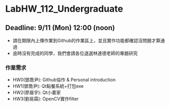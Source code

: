 # LabHW_112_Undergraduate
## Deadline: 9/11 (Mon) 12:00 (noon)
- 請在期限內上傳作業到Github的作業區上，並且實作功能都確認沒問題才算通過
- 逾時沒有完成的同學，我們會請各位退選林達德老師的專題研究
### 作業需求
- HW0(鄧喬尹): Github協作 & Personal introduction
- HW1(鄧喬尹): Qt點餐系統+打包exe
- HW2(廖晨宇): Qt小畫家
- HW3(劉易霖): OpenCV實作filter
